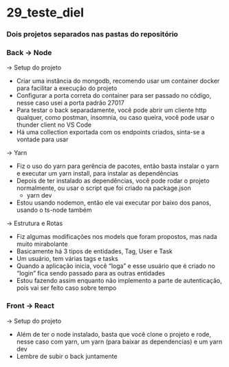 # 29_teste_diel

### Dois projetos separados nas pastas do repositório

### Back → Node

→ Setup do projeto

- Criar uma instância do mongodb, recomendo usar um container docker para facilitar a execução do projeto
- Configurar a porta correta do container para ser passado no código, nesse caso usei a porta padrão 27017
- Para testar o back separadamente, você pode abrir um cliente http qualquer, como postman, insomnia, ou caso queira, você pode usar o thunder client no VS Code
- Há uma collection exportada com os endpoints criados, sinta-se a vontade para usar

→ Yarn

- Fiz o uso do yarn para gerência de pacotes, então basta instalar o yarn e executar um yarn install, para instalar as dependências
- Depois de ter instalado as dependências, você pode rodar o projeto normalmente, ou usar o script que foi criado na package.json
    - yarn dev
- Estou usando nodemon, então ele vai executar por baixo dos panos, usando o ts-node também

→ Estrutura e Rotas

- Fiz algumas modificações nos models que foram propostos, mas nada muito mirabolante
- Basicamente há 3 tipos de entidades, Tag, User e Task
- Um usuário, tem várias tags e tasks
- Quando a aplicação inicia, você “loga” e esse usuário que é criado no “login” fica sendo passado para as outras entidades
- Estou fazendo assim enquanto não implemento a parte de autenticação, pois vai ser feito caso sobre tempo

### Front → React

→ Setup do projeto

- Além de ter o node instalado, basta que você clone o projeto e rode, nesse caso com yarn, um yarn (para baixar as dependencias) e um yarn dev
- Lembre de subir o back juntamente